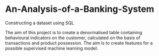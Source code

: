 # An-Analysis-of-a-Banking-System
Constructing a dataset using SQL

The aim of this project is to create a denormalised table containing behavioural indicators on the customer, calculated on the basis of transactions and product possession. The aim is to create features for a possible supervised machine learning model.
